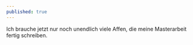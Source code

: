 ```yaml
---
published: true
---
```


<p>Ich brauche jetzt nur noch unendlich viele Affen, die meine Masterarbeit fertig schreiben.</p>



